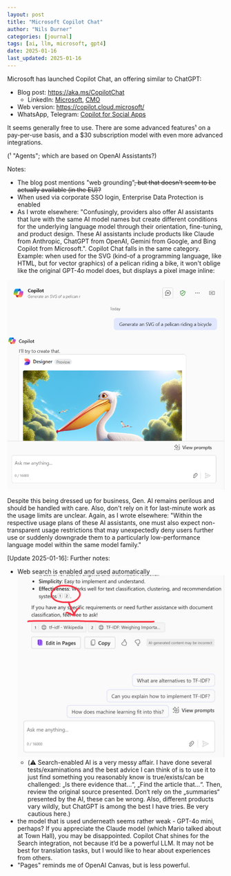 ```yaml
---
layout: post
title: "Microsoft Copilot Chat"
author: "Nils Durner"
categories: [journal]
tags: [ai, llm, microsoft, gpt4]
date: 2025-01-16
last_updated: 2025-01-16
---
```


Microsoft has launched Copilot Chat, an offering similar to ChatGPT:
* Blog post: https://aka.ms/CopilotChat
    * LinkedIn: [Microsoft](https://www.linkedin.com/posts/microsoft_copilot-for-all-introducing-microsoft-365-activity-7285333478001324033-JL_E?utm_source=share&utm_medium=member_desktop), [CMO](https://www.linkedin.com/posts/jaredspa_ai-copilot-activity-7285362157456707584-Pktc?utm_source=share&utm_medium=member_desktop)
* Web version: https://copilot.cloud.microsoft/
* WhatsApp, Telegram: [Copilot for Social Apps](https://support.microsoft.com/en-us/topic/copilot-for-social-apps-43eb625d-eb25-4c72-a458-19842bf42212#:~:text=You%20can%20communicate%20with%20Copilot%20on%20WhatsApp%20in,Copilot%20by%20entering%20the%20phone%20number%20%2B1%20877-224-1042.)

It seems generally free to use. There are some advanced features¹ on a pay-per-use basis, and a $30 subscription model with even more advanced integrations.

(¹ "Agents"; which are based on OpenAI Assistants?)

Notes:

* The blog post mentions "web grounding"~~, but that doesn't seem to be actually available (in the EU)?~~
* When used via corporate SSO login, Enterprise Data Protection is enabled
* As I wrote elsewhere: "Confusingly, providers also offer AI assistants that lure with the same AI model names but create different conditions for the underlying language model through their orientation, fine-tuning, and product design. These AI assistants include products like Claude from Anthropic, ChatGPT from OpenAI, Gemini from Google, and Bing Copilot from Microsoft.". Copilot Chat falls in the same category. Example: when used for the SVG (kind-of a programming language, like HTML, but for vector graphics) of a pelican riding a bike, it won't oblige like the original GPT-4o model does, but displays a pixel image inline:

![Microsoft Copilot Chat screenshot: pelican on a bike](assets/img/microsoft-copilot-chat-pelican.png)

Despite this being dressed up for business, Gen. AI remains perilous and should be handled with care. Also, don't rely on it for last-minute work as the usage limits are unclear. Again, as I wrote elsewhere: "Within the respective usage plans of these AI assistants, one must also expect non-transparent usage restrictions that may unexpectedly deny users further use or suddenly downgrade them to a particularly low-performance language model within the same model family."

[Update 2025-01-16]: Further notes:
* Web search is enabled and used automatically \
    ![Copilot chat response with web references](assets/img/microsoft-copilot-chat-search.jpeg)
    * (⚠️ Search-enabled AI is a very messy affair. I have done several tests/examinations and the best advice I can think of is to use it to just find something you reasonably know is true/exists/can be challenged: „Is there evidence that…“, „Find the article that…“. Then, review the original source presented. Don‘t rely on the „summaries“ presented by the AI, these can be wrong. Also, different products vary wildly, but ChatGPT is among the best I have tries. Be very cautious here.) 
* the model that is used underneath seems rather weak - GPT-4o mini, perhaps? If you appreciate the Claude model (which Mario talked about at Town Hall), you may be disappointed. Copilot Chat shines for the Search integration, not because it‘d be a powerful LLM. It may not be best for translation tasks, but I would like to hear about experiences from others.
* "Pages" reminds me of OpenAI Canvas, but is less powerful.